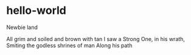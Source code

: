 # hello-world
Newbie land

All grim and soiled and brown with tan
I saw a Strong One, in his wrath, 
Smiting the godless shrines of man
Along his path
